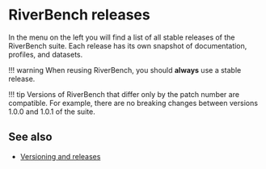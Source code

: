 # RiverBench releases

In the menu on the left you will find a list of all stable releases of the RiverBench suite. Each release has its own snapshot of documentation, profiles, and datasets. 

!!! warning
    When reusing RiverBench, you should **always** use a stable release.

!!! tip
    Versions of RiverBench that differ only by the patch number are compatible. For example, there are no breaking changes between versions 1.0.0 and 1.0.1 of the suite.

## See also
- [Versioning and releases](../documentation/versioning.md)
